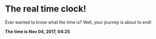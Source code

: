 # The real time clock!

Ever wanted to know what the time is? Well, your journey is about to end!

**The time is Nov 04, 2017, 04:25**